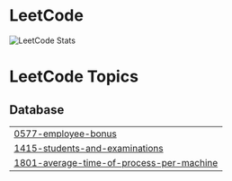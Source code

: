 # LeetCode

![LeetCode Stats](https://leetcard.jacoblin.cool/jyk60222?theme=transparent&font=Patrick%20Hand%20SC)

<!---LeetCode Topics Start-->
# LeetCode Topics
## Database
|  |
| ------- |
| [0577-employee-bonus](https://github.com/jyk602/LeetCode/tree/master/0577-employee-bonus) |
| [1415-students-and-examinations](https://github.com/jyk602/LeetCode/tree/master/1415-students-and-examinations) |
| [1801-average-time-of-process-per-machine](https://github.com/jyk602/LeetCode/tree/master/1801-average-time-of-process-per-machine) |
<!---LeetCode Topics End-->